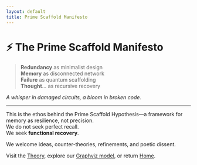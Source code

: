 ```yaml
---
layout: default
title: Prime Scaffold Manifesto
---
```


# ⚡ The Prime Scaffold Manifesto

> **Redundancy** as minimalist design  
> **Memory** as disconnected network  
> **Failure** as quantum scaffolding  
> **Thought**… as recursive recovery  

*A whisper in damaged circuits, a bloom in broken code.*

---

This is the ethos behind the Prime Scaffold Hypothesis—a framework for memory as resilience, not precision.  
We do not seek perfect recall.  
We seek **functional recovery**.

We welcome ideas, counter-theories, refinements, and poetic dissent.

Visit the [Theory](theory.md), explore our [Graphviz model](graphviz/prime_diagram.svg), or return [Home](index.md).
